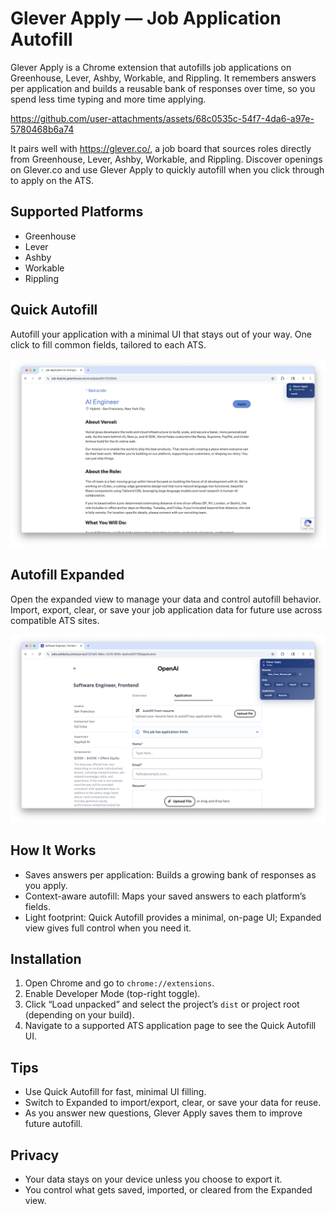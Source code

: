 # Glever Apply — Job Application Autofill

Glever Apply is a Chrome extension that autofills job applications on Greenhouse, Lever, Ashby, Workable, and Rippling. It remembers answers per application and builds a reusable bank of responses over time, so you spend less time typing and more time applying.

https://github.com/user-attachments/assets/68c0535c-54f7-4da6-a97e-5780468b6a74

It pairs well with https://glever.co/, a job board that sources roles directly from Greenhouse, Lever, Ashby, Workable, and Rippling. Discover openings on Glever.co and use Glever Apply to quickly autofill when you click through to apply on the ATS.

## Supported Platforms

- Greenhouse
- Lever
- Ashby
- Workable
- Rippling

## Quick Autofill

Autofill your application with a minimal UI that stays out of your way. One click to fill common fields, tailored to each ATS.

![Greenhouse Quick](assets/GreenhouseQuick.png)

## Autofill Expanded

Open the expanded view to manage your data and control autofill behavior. Import, export, clear, or save your job application data for future use across compatible ATS sites.

![Ashby Full](assets/AshbyFull.png)

## How It Works

- Saves answers per application: Builds a growing bank of responses as you apply.
- Context-aware autofill: Maps your saved answers to each platform’s fields.
- Light footprint: Quick Autofill provides a minimal, on-page UI; Expanded view gives full control when you need it.

## Installation

1. Open Chrome and go to `chrome://extensions`.
2. Enable Developer Mode (top-right toggle).
3. Click “Load unpacked” and select the project’s `dist` or project root (depending on your build).
4. Navigate to a supported ATS application page to see the Quick Autofill UI.

## Tips

- Use Quick Autofill for fast, minimal UI filling.
- Switch to Expanded to import/export, clear, or save your data for reuse.
- As you answer new questions, Glever Apply saves them to improve future autofill.

## Privacy

- Your data stays on your device unless you choose to export it.
- You control what gets saved, imported, or cleared from the Expanded view.
